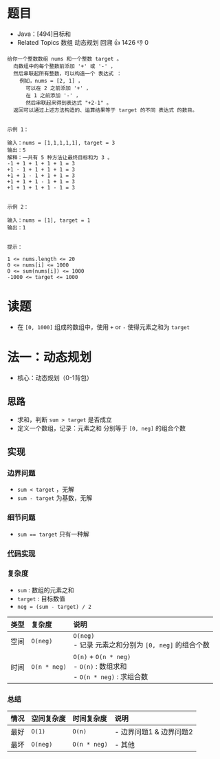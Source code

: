 # 题目

- Java：[494]目标和
- Related Topics 数组 动态规划 回溯 👍 1426 👎 0

```text
给你一个整数数组 nums 和一个整数 target 。 
  向数组中的每个整数前添加 '+' 或 '-' ，
  然后串联起所有整数，可以构造一个 表达式 ： 
    例如，nums = [2, 1] ，
      可以在 2 之前添加 '+' ，
      在 1 之前添加 '-' ，
      然后串联起来得到表达式 "+2-1" 。 
  返回可以通过上述方法构造的、运算结果等于 target 的不同 表达式 的数目。 


示例 1： 

输入：nums = [1,1,1,1,1], target = 3
输出：5
解释：一共有 5 种方法让最终目标和为 3 。
-1 + 1 + 1 + 1 + 1 = 3
+1 - 1 + 1 + 1 + 1 = 3
+1 + 1 - 1 + 1 + 1 = 3
+1 + 1 + 1 - 1 + 1 = 3
+1 + 1 + 1 + 1 - 1 = 3


示例 2： 

输入：nums = [1], target = 1
输出：1


提示： 

1 <= nums.length <= 20 
0 <= nums[i] <= 1000 
0 <= sum(nums[i]) <= 1000 
-1000 <= target <= 1000 
```

# 读题

- 在 `[0, 1000]` 组成的数组中，使用 `+` or `-` 使得元素之和为 `target`

# 法一：动态规划

- 核心：动态规划（0-1背包）

## 思路

- 求和，判断 `sum > target` 是否成立
- 定义一个数组，记录：元素之和 分别等于 `[0, neg]` 的组合个数

## 实现

### 边界问题

- `sum < target` ，无解
- `sum - target` 为基数，无解

### 细节问题

- `sum == target` 只有一种解

### [代码实现](Demo01.java)

### 复杂度

- `sum` : 数组的元素之和
- `target` : 目标数值
- `neg = (sum - target) / 2`

类型 | 复杂度 | 说明
:--- |:--- |:---
空间 | `O(neg)` | `O(neg)` </br> - 记录 元素之和分别为 `[0, neg]` 的组合个数
时间 | `O(n * neg)` | `O(n)` + `O(n * neg)` </br> - `O(n)` : 数组求和 </br> - `O(n * neg)` : 求组合数

### 总结

情况 | 空间复杂度 | 时间复杂度 | 说明
:--- |:--- |:--- |:---
最好 | `O(1)` | `O(n)` | - 边界问题1 & 边界问题2
最坏 | `O(neg)` | `O(n * neg)` | - 其他
